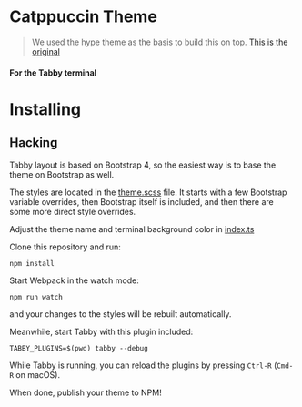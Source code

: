 # Catppuccin Theme
> We used the hype theme as the basis to build this on top.
> [This is the original](https://github.com/Eugeny/tabby-theme-hype)
#### For the Tabby terminal

# Installing

## Hacking

Tabby layout is based on Bootstrap 4, so the easiest way is to base the theme on Bootstrap as well.

The styles are located in the [theme.scss](https://github.com/Eugeny/tabby-theme-hype/blob/master/src/theme.scss) file. It starts with a few Bootstrap variable overrides, then Bootstrap itself is included, and then there are some more direct style overrides.

Adjust the theme name and terminal background color in [index.ts](https://github.com/Eugeny/terminus-theme-hype/blob/master/src/index.ts)

Clone this repository and run:

```
npm install
```

Start Webpack in the watch mode:

```
npm run watch
```

and your changes to the styles will be rebuilt automatically.

Meanwhile, start Tabby with this plugin included:

```
TABBY_PLUGINS=$(pwd) tabby --debug
```

While Tabby is running, you can reload the plugins by pressing `Ctrl-R` (`Cmd-R` on macOS).

When done, publish your theme to NPM!

